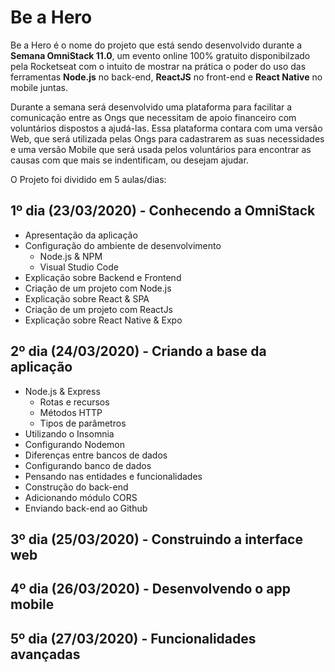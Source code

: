 # Be a Hero
  
  Be a Hero é o nome do projeto que está sendo desenvolvido durante a **Semana OmniStack 11.0**, um evento online 100% gratuito disponibilzado pela Rocketseat com o intuito de mostrar na prática o poder do uso das ferramentas **Node.js** no back-end, **ReactJS** no front-end e **React Native** no mobile juntas.

  Durante a semana será desenvolvido uma plataforma para facilitar a comunicação entre as Ongs que necessitam de apoio financeiro com voluntários dispostos a ajudá-las. Essa plataforma contara com uma versão Web, que será utilizada pelas Ongs para cadastrarem as suas necessidades e uma versão Mobile que será usada pelos voluntários para encontrar as causas com que mais se indentificam, ou desejam ajudar.

  O Projeto foi dividido em 5 aulas/dias:

## 1º dia (23/03/2020) - Conhecendo a OmniStack

* Apresentação da aplicação
* Configuração do ambiente de desenvolvimento
  * Node.js & NPM
  * Visual Studio Code
* Explicação sobre Backend e Frontend
* Criação de um projeto com Node.js
* Explicação sobre React & SPA
* Criação de um projeto com ReactJs
* Explicação sobre React Native & Expo

## 2º dia (24/03/2020) - Criando a base da aplicação

* Node.js & Express
  * Rotas e recursos
  * Métodos HTTP
  * Tipos de parâmetros
* Utilizando o Insomnia
* Configurando Nodemon
* Diferenças entre bancos de dados
* Configurando banco de dados
* Pensando nas entidades e funcionalidades
* Construção do back-end
* Adicionando módulo CORS
* Enviando back-end ao Github

## 3º dia (25/03/2020) - Construindo a interface web

## 4º dia (26/03/2020) - Desenvolvendo o app mobile

## 5º dia (27/03/2020) - Funcionalidades avançadas
